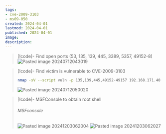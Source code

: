 ```yaml
---
tags:
- cve-2009-3103
- ms09-050
created: 2024-04-01
lastmod: 2024-04-01
published: 2024-04-01
image:
description: 
---
```


>[!code]- Find open ports (53, 135, 139, 445, 3389, 5357, 49152-8)
>![Pasted image 20240712043019](Pasted%20image%2020240712043019.png)

>[!code]- Find victim is vulnerable to CVE-2009-3103
>```bash
>nmap -sV --script vuln -p 135,139,445,49152-49157 192.168.171.40 
>```
>
>![Pasted image 20240712050020](Pasted%20image%2020240712050020.png)
>

>[!code]- MSFConsole to obtain root shell
>###### MSFconsole
>![Pasted image 20241203062004](Images/Pasted%20image%2020241203062004.png)
>![Pasted image 20241203062027](Images/Pasted%20image%2020241203062027.png)